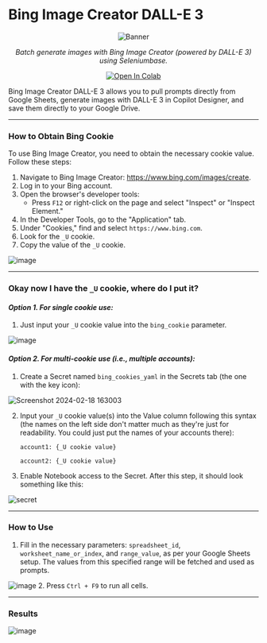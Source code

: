 # **Bing Image Creator DALL-E 3**
<p align="center">
  <img src="https://github.com/meap158/bing_image_creator_dalle3_batch/assets/14327094/74131092-2cba-4ee5-ab17-7c7ca20fccd3" alt="Banner"/>
</p>
<p align="center">
  <em>Batch generate images with Bing Image Creator (powered by DALL-E 3) using Seleniumbase.   </em>
</p>
<p align="center">
<a target="_blank" href="https://colab.research.google.com/github/meap158/bing_image_creator_dalle3_batch/blob/main/bing_image_creator_dalle3_batch_meap158.ipynb">
  <img src="https://colab.research.google.com/assets/colab-badge.svg" alt="Open In Colab"/>
</a>
</p>
Bing Image Creator DALL-E 3 allows you to pull prompts directly from Google Sheets,
generate images with DALL-E 3 in Copilot Designer,
and save them directly to your Google Drive.

---
### **How to Obtain Bing Cookie**
To use Bing Image Creator, you need to obtain the necessary cookie value. Follow these steps:

1. Navigate to Bing Image Creator: https://www.bing.com/images/create.
2. Log in to your Bing account.
3. Open the browser's developer tools:
   - Press `F12` or right-click on the page and select "Inspect" or "Inspect Element."
4. In the Developer Tools, go to the "Application" tab.
5. Under "Cookies," find and select `https://www.bing.com`.
6. Look for the `_U` cookie.
7. Copy the value of the `_U` cookie.
   
![image](https://github.com/meap158/bing_image_creator_dalle3_batch/assets/14327094/42ce0b74-94e0-4b70-a492-cabc7fb8e73a)

---
### **Okay now I have the `_U` cookie, where do I put it?**
#### *Option 1. For single cookie use:*
1. Just input your `_U` cookie value into the `bing_cookie` parameter.

![image](https://github.com/meap158/bing_image_creator_dalle3_batch/assets/14327094/9d5e5e6b-5cdf-4f9a-8f6a-65ae5e0e28e5)


#### *Option 2. For multi-cookie use (i.e., multiple accounts):*

1. Create a Secret named `bing_cookies_yaml` in the Secrets tab (the one with the key icon):

![Screenshot 2024-02-18 163003](https://github.com/meap158/bing_image_creator_dalle3_batch/assets/14327094/d0eeac10-d2ff-4e3b-a8ae-7ac23397facf)

2. Input your `_U` cookie value(s) into the Value column following this syntax (the names on the left side don't matter much as they're just for readability. You could just put the names of your accounts there):
    ```
    account1: {_U cookie value}

    account2: {_U cookie value}
    ```
3. Enable Notebook access to the Secret.
After this step, it should look something like this:

![secret](https://github.com/meap158/bing_image_creator_dalle3_batch/assets/14327094/062a9e57-ca73-4fed-ac1c-cd682819e422)

---
### **How to Use**
1. Fill in the necessary parameters: `spreadsheet_id`, `worksheet_name_or_index`, and `range_value`, as per your Google Sheets setup. The values from this specified range will be fetched and used as prompts.

![image](https://github.com/meap158/bing_image_creator_dalle3_batch/assets/14327094/add604d5-2a30-4774-95ac-2030c71b6951)
2. Press `Ctrl + F9` to run all cells.

---
### **Results**
![image](https://github.com/meap158/bing_image_creator_dalle3_batch/assets/14327094/3a8169c8-1eb6-48fe-9403-dfa08670c7d4)
